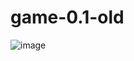 # game-0.1-old
![image](https://user-images.githubusercontent.com/80548017/189742819-423bd4d8-ac0c-4dc9-be52-9ac853d7e59f.png)

